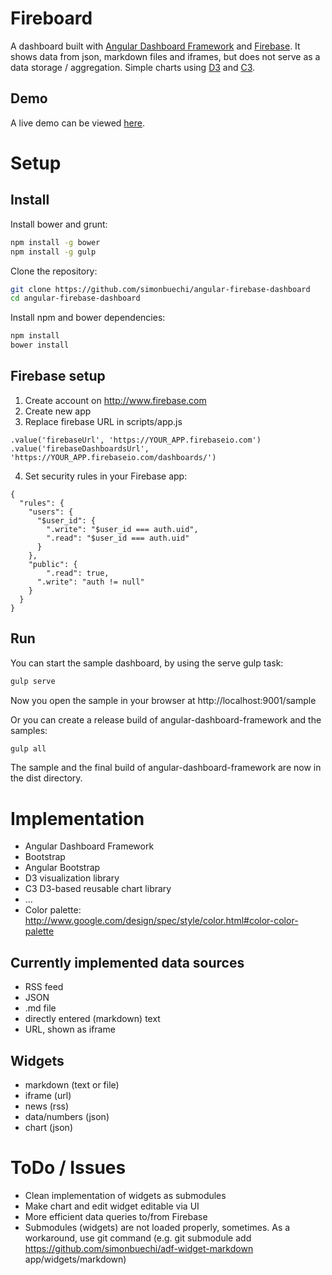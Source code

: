 Fireboard
===================
A dashboard built with [Angular Dashboard Framework](https://github.com/sdorra/angular-dashboard-framework) and [Firebase](https://www.firebase.com). It shows data from json, markdown files and iframes, but does not serve as a data storage / aggregation. Simple charts using [D3](http://d3js.org) and [C3](http://c3js.org).

Demo
----
A live demo can be viewed [here](http://simonbuechi.github.io/angular-firebase-dashboard/). 

Setup
======

Install
-------

Install bower and grunt:

```bash
npm install -g bower
npm install -g gulp
```

Clone the repository:

```bash
git clone https://github.com/simonbuechi/angular-firebase-dashboard
cd angular-firebase-dashboard
```

Install npm and bower dependencies:

```bash
npm install
bower install
```


Firebase setup
---------------
1. Create account on http://www.firebase.com
2. Create new app
3. Replace firebase URL in scripts/app.js
```  
.value('firebaseUrl', 'https://YOUR_APP.firebaseio.com')
.value('firebaseDashboardsUrl', 'https://YOUR_APP.firebaseio.com/dashboards/')
```
4. Set security rules in your Firebase app:
```
{
  "rules": {
    "users": {
      "$user_id": {
        ".write": "$user_id === auth.uid",
        ".read": "$user_id === auth.uid"
      }
    },
    "public": {
    	".read": true,
      ".write": "auth != null"
    }
  }
}
```

Run
----
You can start the sample dashboard, by using the serve gulp task:

```bash
gulp serve
```

Now you open the sample in your browser at http://localhost:9001/sample

Or you can create a release build of angular-dashboard-framework and the samples:

```bash
gulp all
```
The sample and the final build of angular-dashboard-framework are now in the dist directory.


Implementation
============

- Angular Dashboard Framework
- Bootstrap
- Angular Bootstrap
- D3 visualization library
- C3 D3-based reusable chart library
- ...
- Color palette: http://www.google.com/design/spec/style/color.html#color-color-palette


Currently implemented data sources
-----------------------
- RSS feed
- JSON
- .md file
- directly entered (markdown) text
- URL, shown as iframe

Widgets
--------
- markdown (text or file)
- iframe (url)
- news (rss)
- data/numbers (json)
- chart (json)


ToDo / Issues
======

- Clean implementation of widgets as submodules
- Make chart and edit widget editable via UI 
- More efficient data queries to/from Firebase
- Submodules (widgets) are not loaded properly, sometimes. As a workaround, use git command (e.g. git submodule add https://github.com/simonbuechi/adf-widget-markdown app/widgets/markdown)
